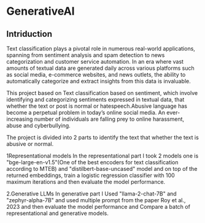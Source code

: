 # GenerativeAI
## Intriduction
Text classification plays a pivotal role in numerous real-world applications, spanning from sentiment analysis and spam detection to news categorization and customer service automation. In an era where vast amounts of textual data are generated daily across various platforms such as social media, e-commerce websites, and news outlets, the ability to automatically categorize and extract insights from this data is invaluable.

This project based on Text classification based on sentiment, which involve identifying and categorizing sentiments expressed in textual data, that whether the text or post is normal or hatespeech.Abusive language has become a perpetual problem in today’s online social media. An ever-increasing number of individuals are falling prey to online harassment, abuse and cyberbullying.

The project is divided into 2 parts to identify the text that whether the text is abusive or normal.

1Representational models In the representational part I took 2 models one is "bge-large-en-v1.5"(One of the best encoders for text classification according to MTEB) and "distilbert-base-uncased" model and on top of the returned embeddings, train a logistic regression classifier with 100 maximum iterations and then evaluate the model performance.

2.Generative LLMs In generative part I Used "llama-2-chat-7B" and "zephyr-alpha-7B" and used multiple prompt from the paper Roy et al., 2023 and then evaluate the model performance and Compare a batch of representational and generative models.
